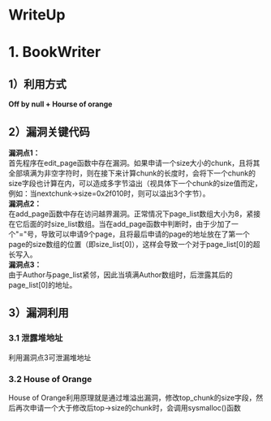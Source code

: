 # WriteUp #
# 1. BookWriter #
## 1）利用方式 ##
**Off by null + Hourse of orange**
## 2）漏洞关键代码 ##
**漏洞点1：**  
首先程序在edit\_page函数中存在漏洞。如果申请一个size大小的chunk，且将其全部填满为非空字符时，则在接下来计算chunk的长度时，会将下一个chunk的size字段也计算在内，可以造成多字节溢出（视具体下一个chunk的size值而定，例如：当nextchunk->size=0x2f010时，则可以溢出3个字节）。  
**漏洞点2：**  
在add\_page函数中存在访问越界漏洞。正常情况下page_list数组大小为8，紧接在它后面的时size\_list数组。当在add\_page函数中判断时，由于少加了一个"="号，导致可以申请9个page，且将最后申请的page的地址放在了第一个page的size数组的位置（即size\_list[0]），这样会导致一个对于page\_list[0]的超长写入。  
**漏洞点3：**  
由于Author与page\_list紧邻，因此当填满Author数组时，后泄露其后的page\_list[0]的地址。
## 3）漏洞利用 ##
### 3.1 泄露堆地址 ####
利用漏洞点3可泄漏堆地址
### 3.2 House of Orange ####
House of Orange利用原理就是通过堆溢出漏洞，修改top\_chunk的size字段，然后再次申请一个大于修改后top->size的chunk时，会调用sysmalloc()函数